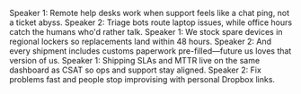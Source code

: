 Speaker 1: Remote help desks work when support feels like a chat ping, not a ticket abyss.
Speaker 2: Triage bots route laptop issues, while office hours catch the humans who'd rather talk.
Speaker 1: We stock spare devices in regional lockers so replacements land within 48 hours.
Speaker 2: And every shipment includes customs paperwork pre-filled—future us loves that version of us.
Speaker 1: Shipping SLAs and MTTR live on the same dashboard as CSAT so ops and support stay aligned.
Speaker 2: Fix problems fast and people stop improvising with personal Dropbox links.
